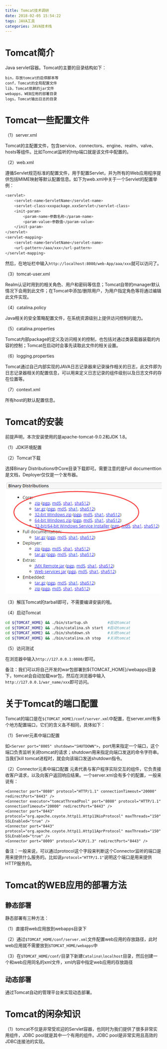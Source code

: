 ```yaml
---
title: Tomcat技术调研
date: 2018-02-05 15:54:22
tags: JAVA工具
categories: JAVA技术栈
---
```


# Tomcat简介

Java servlet容器。Tomcat的主要的目录结构如下：

    bin，存放tomcat的启停脚本等
    conf，Tomcat的全局配置文件
    lib，Tomcat依赖的jar文件
    webapps，WEB应用的部署目录
    logs，Tomcat输出日志的目录

# Tomcat一些配置文件

（1）server.xml

Tomcat的主配置文件，包含service、connectors、engine、realm、valve、hosts等组件。比如Tomcat监听的http端口就是该文件中配置的。

（2）web.xml

遵循Servlet规范标准的配置文件，用于配置Servlet，并为所有的Web应用程序提供包括MIME映射等默认配置信息。如下为web.xml中关于一个Servlet的配置举例：

```bash
<servlet>
    <servlet-name>ServletName</servlet-name>
    <servlet-class>xxxpackage.xxxServlet</servlet-class>
    <init-param>
        <param-name>参数名称</param-name>
        <param-value>参数值</param-value>
    </init-param>
</servlet>
<servlet-mapping>
    <servlet-name>ServletName</servlet-name>             
    <url-pattern>/aaa/xxx</url-pattern>
</servlet-mapping>
```

然后，在地址栏中输入`http://localhost:8080/web-App/aaa/xxx`就可以访问了。

（3）tomcat-user.xml

Realm认证时用到的相关角色、用户和密码等信息；Tomcat自带的manager默认情况下会用到此文件；在Tomcat中添加/删除用户，为用户指定角色等将通过编辑此文件实现。

（4）catalina.policy

Java相关的安全策略配置文件，在系统资源级别上提供访问控制的能力。

（5）catalina.properties

Tomcat内部package的定义及访问相关的控制，也包括对通过类装载器装载的内容的控制；Tomcat在启动时会事先读取此文件的相关设置。

（6）logging.properties

Tomcat通过自己内部实现的JAVA日志记录器来记录操作相关的日志，此文件即为日志记录器相关的配置信息，可以用来定义日志记录的组件级别以及日志文件的存在位置等。

（7）context.xml

所有host的默认配置信息。

# Tomcat的安装

前提声明，本次安装使用的是apache-tomcat-9.0.2和JDK 1.8。

（1）JDK环境配置

（2）Tomcat下载

选择Binary Distributions中Core目录下载即可。需要注意的是Full documenttion是文档，Deployer仅仅是一个发布器。

![](/images/tomcat_1_1.png)

（3）解压Tomcat的tarball即可，不需要编译安装的哦。

（4）启动Tomcat

```bash
cd ${TOMCAT_HOME} && ./bin/startup.sh         #启动tomcat
cd ${TOMCAT_HOME} && ./bin/catalina.sh start  #启动tomcat
cd ${TOMCAT_HOME} && ./bin/shutdown.sh        #关闭tomcat
cd ${TOMCAT_HOME} && ./bin/catalina.sh stop   #关闭tomcat
```

（5）访问测试

在浏览器中输入`http://127.0.0.1:8080/`即可。

备注：我们可以将自己开发的war包部署到${TOMCAT_HOME}/webapps目录下，tomcat会自动加载war包，然后在浏览器中输入`http://127.0.0.1/war_name/xxx`即可访问。

# 关于Tomcat的端口配置

Tomcat的端口是在`${TOMCAT_HOME}/conf/server.xml`中配置，在server.xml有多个地方配置端口，它们的含义各不相同，具体如下：

（1）Server元素中端口配置

如`<Server port="8005" shutdown="SHUTDOWN">`，port用来指定一个端口，这个端口负责监听关闭tomcat的请求；shutdown用来指定向端口发送的命令字符串。当我们kill tomcat进程时，就会向该端口发送shutdown指令。

（2）Connector元素中端口配置
<Connector>元素代表与客户程序实际交互的组件，它负责接收客户请求，以及向客户返回响应结果。一个server.xml会有多个<Connector>的配置，一般来说有：

```
<Connector port="8080" protocol="HTTP/1.1" connectionTimeout="20000" redirectPort="8443" />
<Connector executor="tomcatThreadPool" port="8080" protocol="HTTP/1.1" connectionTimeout="20000" redirectPort="8443" />
<Connector port="8443" protocol="org.apache.coyote.http11.Http11NioProtocol" maxThreads="150" SSLEnabled="true" />
<Connector port="8443" protocol="org.apache.coyote.http11.Http11AprProtocol" maxThreads="150" SSLEnabled="true" />
<Connector port="8009" protocol="AJP/1.3" redirectPort="8443" />
```

备注：一般来说，可以通过protocol这个字段来判断这个Connector监听的端口是用来提供什么服务的。比如说`protocol="HTTP/1.1"`说明这个端口是用来提供HTTP服务的。

# Tomcat的WEB应用的部署方法

## 静态部署

静态部署有三种方法：

（1）直接将web应用放到webapps目录下

（2）通过`$TOMCAT_HOME/conf/server.xml`文件配置web应用的存放路径，此时web应用就不需要放到`$TOMCAT_HOME/webapps`中

（3）在`$TOMCAT_HOME/conf/`目录下新建`Catalina\localhost`目录，然后创建一个和web应用同名的xml文件，xml内容中指定web应用的存放路径

## 动态部署

通过Tomcat自动的管理平台来实现动态部署。

# Tomcat的闲杂知识

（1）tomcat不仅是非常受欢迎的Servlet容器，也同时为我们提供了很多非常实用组件，JDBC pool就是其中一个有用的组件。JDBC pool是非常实用且高效的JDBC连接池的实现。

